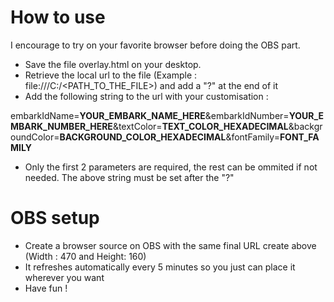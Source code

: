 # How to use

I encourage to try on your favorite browser before doing the OBS part.

- Save the file overlay.html on your desktop.
- Retrieve the local url to the file (Example : file:///C:/<PATH_TO_THE_FILE>) and add a "?" at the end of it
- Add the following string to the url with your customisation :

embarkIdName=**YOUR_EMBARK_NAME_HERE**&embarkIdNumber=**YOUR_EMBARK_NUMBER_HERE**&textColor=**TEXT_COLOR_HEXADECIMAL**&backgroundColor=**BACKGROUND_COLOR_HEXADECIMAL**&fontFamily=**FONT_FAMILY**
  
- Only the first 2 parameters are required, the rest can be ommited if not needed. The above string must be set after the "?"
# OBS setup

- Create a browser source on OBS with the same final URL create above (Width : 470 and Height: 160)
- It refreshes automatically every 5 minutes so you just can place it wherever you want
- Have fun !
